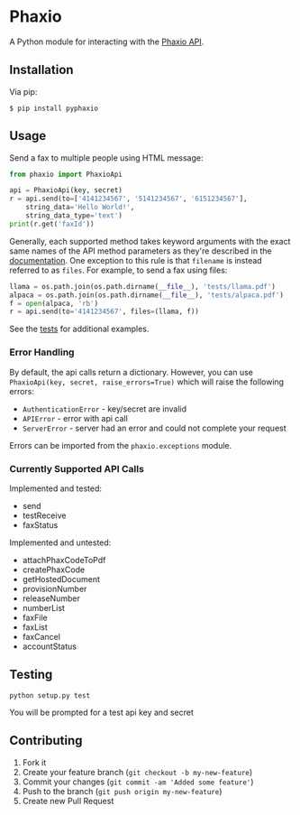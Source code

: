 # Phaxio

A Python module for interacting with the [Phaxio API]( https://www.phaxio.com/docs ).

## Installation

Via pip:

    $ pip install pyphaxio

## Usage

Send a fax to multiple people using HTML message:
```python
from phaxio import PhaxioApi

api = PhaxioApi(key, secret)
r = api.send(to=['4141234567', '5141234567', '6151234567'],
    string_data='Hello World!',
    string_data_type='text')
print(r.get('faxId'))
```

Generally, each supported method takes keyword arguments with the exact same
names of the API method parameters as they're described in the
[documentation](https://www.phaxio.com/docs). One exception to this rule is that
`filename` is instead referred to as `files`. For example, to send a fax using
files:
```python
llama = os.path.join(os.path.dirname(__file__), 'tests/llama.pdf')
alpaca = os.path.join(os.path.dirname(__file__), 'tests/alpaca.pdf')
f = open(alpaca, 'rb')
r = api.send(to='4141234567', files=(llama, f))
```

See the [tests](tests/test_api.py) for additional examples.

### Error Handling
By default, the api calls return a dictionary. However, you can use
`PhaxioApi(key, secret, raise_errors=True)` which will raise the following errors:
* `AuthenticationError` - key/secret are invalid
* `APIError` - error with api call
* `ServerError` - server had an error and could not complete your request

Errors can be imported from the `phaxio.exceptions` module.

### Currently Supported API Calls

Implemented and tested:

* send
* testReceive
* faxStatus

Implemented and untested:

* attachPhaxCodeToPdf
* createPhaxCode
* getHostedDocument
* provisionNumber
* releaseNumber
* numberList
* faxFile
* faxList
* faxCancel
* accountStatus

## Testing
    python setup.py test

You will be prompted for a test api key and secret

## Contributing

1. Fork it
2. Create your feature branch (`git checkout -b my-new-feature`)
3. Commit your changes (`git commit -am 'Added some feature'`)
4. Push to the branch (`git push origin my-new-feature`)
5. Create new Pull Request
